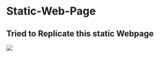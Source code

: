 # Static-Web-Page
<h2>Tried to Replicate this static Webpage </h2>
<img src="https://dribbble.com/shots/19195617-Website-Design-landing-page"/>
